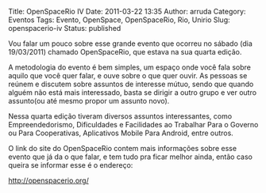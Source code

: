 Title: OpenSpaceRio IV
Date: 2011-03-22 13:35
Author: arruda
Category: Eventos
Tags: Evento, OpenSpace, OpenSpaceRio, Rio, Unirio
Slug: openspacerio-iv
Status: published

Vou falar um pouco sobre esse grande evento que ocorreu no sábado (dia 19/03/2011) chamado OpenSpaceRio, que estava na sua quarta edição.

A metodologia do evento é bem simples, um espaço onde você fala sobre aquilo que você quer falar, e ouve sobre o que quer ouvir. As pessoas se reúnem e discutem sobre assuntos de interesse mútuo, sendo que quando alguém não está mais interessado, basta se dirigir a outro grupo e ver outro assunto(ou até mesmo propor um assunto novo).

Nessa quarta edição tiveram diversos assuntos interessantes, como Empreendedorismo, Dificuldades e Facilidades ao Trabalhar Para o Governo ou Para Cooperativas, Aplicativos Mobile Para Android, entre outros.

O link do site do OpenSpaceRio contem mais informações sobre esse evento que já da o que falar, e tem tudo pra ficar melhor ainda, então caso queira se informar esse é o endereço:

<http://openspacerio.org/>
